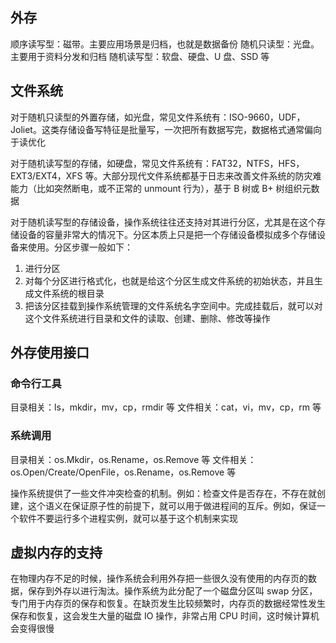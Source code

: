 ## 外存
顺序读写型：磁带。主要应用场景是归档，也就是数据备份
随机只读型：光盘。主要用于资料分发和归档
随机读写型：软盘、硬盘、U 盘、SSD 等


## 文件系统
对于随机只读型的外置存储，如光盘，常见文件系统有：ISO-9660，UDF，Joliet。这类存储设备写特征是批量写，一次把所有数据写完，数据格式通常偏向于读优化

对于随机读写型的存储，如硬盘，常见文件系统有：FAT32，NTFS，HFS，EXT3/EXT4，XFS 等。大部分现代文件系统都基于日志来改善文件系统的防灾难能力（比如突然断电，或不正常的 unmount 行为），基于 B 树或 B+ 树组织元数据

对于随机读写型的存储设备，操作系统往往还支持对其进行分区，尤其是在这个存储设备的容量非常大的情况下。分区本质上只是把一个存储设备模拟成多个存储设备来使用。分区步骤一般如下：
1. 进行分区
2. 对每个分区进行格式化，也就是给这个分区生成文件系统的初始状态，并且生成文件系统的根目录
3. 把该分区挂载到操作系统管理的文件系统名字空间中。完成挂载后，就可以对这个文件系统进行目录和文件的读取、创建、删除、修改等操作


## 外存使用接口
### 命令行工具
目录相关：ls，mkdir，mv，cp，rmdir 等
文件相关：cat，vi，mv，cp，rm 等

### 系统调用
目录相关：os.Mkdir，os.Rename，os.Remove 等
文件相关：os.Open/Create/OpenFile，os.Rename，os.Remove 等

操作系统提供了一些文件冲突检查的机制。例如：检查文件是否存在，不存在就创建，这个语义在保证原子性的前提下，就可以用于做进程间的互斥。例如，保证一个软件不要运行多个进程实例，就可以基于这个机制来实现


## 虚拟内存的支持
在物理内存不足的时候，操作系统会利用外存把一些很久没有使用的内存页的数据，保存到外存以进行淘汰。操作系统为此分配了一个磁盘分区叫 swap 分区，专门用于内存页的保存和恢复。在缺页发生比较频繁时，内存页的数据经常性发生保存和恢复，这会发生大量的磁盘 IO 操作，非常占用 CPU 时间，这时候计算机会变得很慢